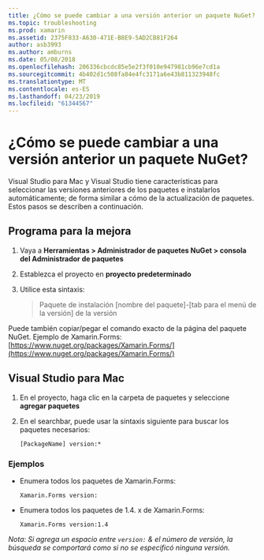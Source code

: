 ```yaml
---
title: ¿Cómo se puede cambiar a una versión anterior un paquete NuGet?
ms.topic: troubleshooting
ms.prod: xamarin
ms.assetid: 2375F833-A630-471E-B8E9-5AD2CB81F264
author: asb3993
ms.author: amburns
ms.date: 05/08/2018
ms.openlocfilehash: 206336cbcdc85e5e2f3f010e947981cb96e7cd1a
ms.sourcegitcommit: 4b402d1c508fa84e4fc3171a6e43b811323948fc
ms.translationtype: MT
ms.contentlocale: es-ES
ms.lasthandoff: 04/23/2019
ms.locfileid: "61344567"
---
```

# <a name="how-do-i-downgrade-a-nuget-package"></a>¿Cómo se puede cambiar a una versión anterior un paquete NuGet?

Visual Studio para Mac y Visual Studio tiene características para seleccionar las versiones anteriores de los paquetes e instalarlos automáticamente; de forma similar a cómo de la actualización de paquetes. Estos pasos se describen a continuación.

## <a name="visual-studio"></a>Programa para la mejora

1. Vaya a **Herramientas > Administrador de paquetes NuGet > consola del Administrador de paquetes**
2. Establezca el proyecto en **proyecto predeterminado**
3. Utilice esta sintaxis:

    > Paquete de instalación [nombre del paquete]-[tab para el menú de la versión] de la versión

Puede también copiar/pegar el comando exacto de la página del paquete NuGet. Ejemplo de Xamarin.Forms: [https://www.nuget.org/packages/Xamarin.Forms/](https://www.nuget.org/packages/Xamarin.Forms/)

## <a name="visual-studio-for-mac"></a>Visual Studio para Mac

1. En el proyecto, haga clic en la carpeta de paquetes y seleccione **agregar paquetes**
2. En el searchbar, puede usar la sintaxis siguiente para buscar los paquetes necesarios:

    `[PackageName] version:*`

### <a name="examples"></a>Ejemplos 
- Enumera todos los paquetes de Xamarin.Forms: 

    `Xamarin.Forms version:`

- Enumera todos los paquetes de 1.4. x de Xamarin.Forms: 

    `Xamarin.Forms version:1.4`

*Nota: Si agrega un espacio entre `version:` & el número de versión, la búsqueda se comportará como si no se especificó ninguna versión.*
